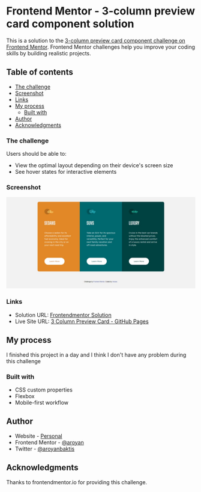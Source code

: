 # Frontend Mentor - 3-column preview card component solution

This is a solution to the [3-column preview card component challenge on Frontend Mentor](https://www.frontendmentor.io/challenges/3column-preview-card-component-pH92eAR2-). Frontend Mentor challenges help you improve your coding skills by building realistic projects. 

## Table of contents
  - [The challenge](#the-challenge)
  - [Screenshot](#screenshot)
  - [Links](#links)
- [My process](#my-process)
  - [Built with](#built-with)
- [Author](#author)
- [Acknowledgments](#acknowledgments)


### The challenge

Users should be able to:

- View the optimal layout depending on their device's screen size
- See hover states for interactive elements

### Screenshot

![Screenshot](./images/screenshot.jpg)

### Links

- Solution URL: [Frontendmentor Solution](https://www.frontendmentor.io/challenges/3column-preview-card-component-pH92eAR2-/hub/mobile-first-3-column-preview-card-using-css-flexbox-S1tVl0jSO)
- Live Site URL: [3 Column Preview Card - GitHub Pages](https://arbase.github.io/3-column-card/)

## My process

  I finished this project in a day and I think I don't have any problem during this challenge

### Built with

- CSS custom properties
- Flexbox
- Mobile-first workflow

## Author

- Website - [Personal](https://www.aroyanbakti.com)
- Frontend Mentor - [@aroyan](https://www.frontendmentor.io/profile/aroyan)
- Twitter - [@aroyanbaktis](https://www.twitter.com/aroyanbaktis)

## Acknowledgments

Thanks to frontendmentor.io for providing this challenge.
